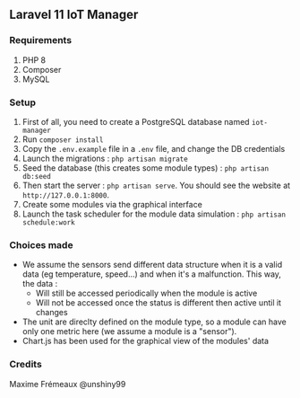 ## Laravel 11 IoT Manager

### Requirements
1. PHP 8
2. Composer
3. MySQL

### Setup
1. First of all, you need to create a PostgreSQL database named `iot-manager`
2. Run `composer install`
3. Copy the `.env.example` file in a `.env` file, and change the DB credentials
4. Launch the migrations : `php artisan migrate`
5. Seed the database (this creates some module types) : `php artisan db:seed`
6. Then start the server : `php artisan serve`. You should see the website at `http://127.0.0.1:8000`.
7. Create some modules via the graphical interface
8. Launch the task scheduler for the module data simulation : `php artisan schedule:work`

### Choices made
* We assume the sensors send different data structure when it is a valid data (eg temperature, speed...) and when it's a malfunction.
This way, the data : 
    * Will still be accessed periodically when the module is active
    * Will not be accessed once the status is different then active until it changes
* The unit are direclty defined on the module type, so a module can have only one metric here (we assume a module is a "sensor").
* Chart.js has been used for the graphical view of the modules' data

### Credits
Maxime Frémeaux @unshiny99
